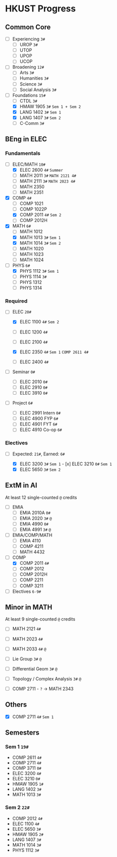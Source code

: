 # HKUST Progress

## Common Core

- [ ] Experiencing `3#`
  - [ ] UROP `3#`
  - [ ] UTOP
  - [ ] UPOP
  - [ ] UCOP
- [ ] Broadening `12#`
  - [ ] Arts `3#`
  - [ ] Humanities `3#`
  - [ ] Science `3#`
  - [ ] Social Analysis `3#`

- [ ] Foundations `15#`
  - [ ] CTDL `3#`
  - [x] HMAW 1905 `3#` `Sem 1 + Sem 2`
  - [x] LANG 1402 `3#` `Sem 1`
  - [x] LANG 1407 `3#` `Sem 2`
  - [ ] C-Comm `3#`

## BEng in ELEC

### Fundamentals

- [ ] ELEC/MATH `10#`
  - [x] ELEC 2600 `4#` `Summer`
  - [ ] MATH 2011 `3#` `MATH 2121 4#`
  - [ ] MATH 2111 `3#` `MATH 2023 4#`
  - [ ] MATH 2350
  - [ ] MATH 2351
- [x] COMP `4#`
  - [ ] COMP 1021
  - [ ] COMP 1022P
  - [x] COMP 2011 `4#` `Sem 2`
  - [ ] COMP 2012H

- [x] MATH `6#`
  - [ ] MATH 1012
  - [x] MATH 1013 `3#` `Sem 1`
  - [x] MATH 1014 `3#` `Sem 2`
  - [ ] MATH 1020
  - [ ] MATH 1023
  - [ ] MATH 1024
- [ ] PHYS `6#`
  - [x] PHYS 1112 `3#` `Sem 1`
  - [ ] PHYS 1114 `3#` 
  - [ ] PHYS 1312
  - [ ] PHYS 1314

### Required

- [ ] ELEC `20#`

  - [x] ELEC 1100 `4#` `Sem 2`

  - [ ] ELEC 1200 `4#`

  - [ ] ELEC 2100 `4#`

  - [x] ELEC 2350 `4#` `Sem 1` `COMP 2611 4#`

  - [ ] ELEC 2400 `4#`

- [ ] Seminar `0#`
  - [ ] ELEC 2010 `0#`
  - [ ] ELEC 2910 `0#`
  - [ ] ELEC 3910 `0#`

- [ ] Project `6#`
  - [ ] ELEC 2991 Intern `0#`
  - [ ] ELEC 4900 FYP `6#` 
  - [ ] ELEC 4901 FYT `6#`
  - [ ] ELEC 4910 Co-op `6#`

### Electives

- [ ] Expected: `21#`, Earned: `6#`

  - [x] ELEC 3200 `3#` `Sem 1`
		- [x] ELEC 3210 `0#` `Sem 1`
  - [x] ELEC 5650 `3#` `Sem 2`

## ExtM in AI

At least 12 single-counted `@` credits 

- [ ] EMIA
  - [ ] EMIA 2010A `0#`
  - [ ] EMIA 2020 `3#` `@`
  - [ ] EMIA 4990 `0#`
  - [ ] EMIA 4991 `3#` `@`

- [ ] EMIA/COMP/MATH
  - [ ] EMIA 4110
  - [ ] COMP 4211
  - [ ] MATH 4432
- [ ] COMP
  - [x] COMP 2011 `4#`
  - [ ] COMP 2012
  - [ ] COMP 2012H
  - [ ] COMP 2211
  - [ ] COMP 3211

- [ ] Electives `6-9#`

## Minor in MATH

At least 9 single-counted `@` credits

- [ ] MATH 2121 `4#`

- [ ] MATH  2023 `4#`
- [ ] MATH 2033 `4#` `@`
- [ ] Lie Group `3#` `@`
- [ ] Differential Geom `3#` `@` 
- [ ] Topology / Complex Analysis `3#` `@`
- [ ] COMP 2711 - `?` -> MATH 2343

## Others

- [x] COMP 2711 `4#` `Sem 1`

## Semesters

### Sem 1 `19#`

- COMP 2611 `4#`
- COMP 2711 `4#`
- COMP 3711 `0#`
- ELEC 3200 `4#`
- ELEC 3210 `0#`
- HMAW 1905 `1#`
- LANG 1402 `3#`
- MATH 1013 `3#`

### Sem 2 `22#`

- COMP 2012 `4#`
- ELEC 1100 `4#`
- ELEC 5650 `3#`
- HMAW 1905 `2#`
- LANG 1407 `3#`
- MATH 1014 `3#`
- PHYS 1112 `3#`